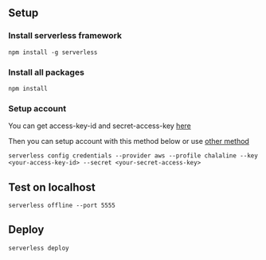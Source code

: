 ## Setup
### Install serverless framework
```
npm install -g serverless
```

### Install all packages
```
npm install
```

### Setup account
You can get access-key-id and secret-access-key [here](https://console.aws.amazon.com/iam/home?region=ap-southeast-1#/security_credentials)

Then you can setup account with this method below or use [other method](https://serverless.com/framework/docs/providers/aws/cli-reference/config-credentials/)
```
serverless config credentials --provider aws --profile chalaline --key <your-access-key-id> --secret <your-secret-access-key>
```

## Test on localhost
```
serverless offline --port 5555
```

## Deploy
```
serverless deploy
```
